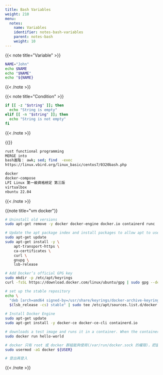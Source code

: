 ```yaml
---
title: Bash Variables
weight: 210
menu:
  notes:
    name: Variables
    identifier: notes-bash-variables
    parent: notes-bash
    weight: 10
---
```


<!-- Variable -->
{{< note title="Variable" >}}

```bash
NAME="John"
echo $NAME
echo "$NAME"
echo "${NAME}
```

{{< /note >}}

<!-- Condition -->
{{< note title="Condition" >}}

```bash
if [[ -z "$string" ]]; then
  echo "String is empty"
elif [[ -n "$string" ]]; then
  echo "String is not empty"
fi
```
{{< /note >}}

{{<note title="待學習知識">}}
```bash
rust functional programming
MERGE into
bash進階： awk; sed; find  -exec 
https://linux.vbird.org/linux_basic/centos7/0320bash.php

docker
docker-compose
LPI Linux 第一級資格檢定 第三版
virtualbox
nbuntu 22.04 
```
  {{< /note >}}

{{note title="vm docker"}}
```bash
# Uninstall old versions
sudo apt-get remove -y docker docker-engine docker.io containerd runc

# Update the apt package index and install packages to allow apt to use a repository over HTTPS
sudo apt-get update
sudo apt-get install -y \
    apt-transport-https \
    ca-certificates \
    curl \
    gnupg \
    lsb-release

# Add Docker’s official GPG key
sudo mkdir -p /etc/apt/keyrings
curl -fsSL https://download.docker.com/linux/ubuntu/gpg | sudo gpg --dearmor -o /usr/share/keyrings/docker-archive-keyring.gpg

# set up the stable repository
echo \
  "deb [arch=amd64 signed-by=/usr/share/keyrings/docker-archive-keyring.gpg] https://download.docker.com/linux/ubuntu \
  $(lsb_release -cs) stable" | sudo tee /etc/apt/sources.list.d/docker.list > /dev/null
  
# Install Docker Engine
sudo apt-get update
sudo apt-get install -y docker-ce docker-ce-cli containerd.io

# downloads a test image and runs it in a container. When the container runs, it prints a message and exits
sudo docker run hello-world

# docker 只有 root 或 docker 群組能夠使用(/var/run/docker.sock 的權限)，把當前使用者加到 docker 群組
sudo usermod -aG docker ${USER}

# 登出再登入
```
{{< /note >}}


